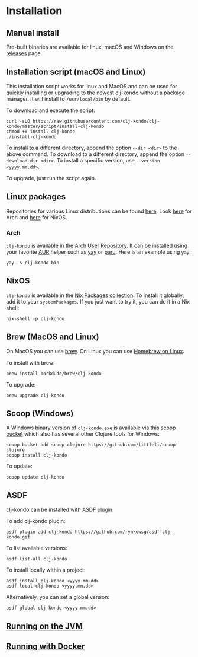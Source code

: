 # Installation

## Manual install

Pre-built binaries are available for linux, macOS and Windows on the
[releases](https://github.com/clj-kondo/clj-kondo/releases) page.

## Installation script (macOS and Linux)

This installation script works for linux and MacOS and can be used for quickly
installing or upgrading to the newest clj-kondo without a package manager. It
will install to `/usr/local/bin` by default.

To download and execute the script:

    curl -sLO https://raw.githubusercontent.com/clj-kondo/clj-kondo/master/script/install-clj-kondo
    chmod +x install-clj-kondo
    ./install-clj-kondo

To install to a different directory, append the option `--dir <dir>` to the
above command.  To download to a different directory, append the option
`--download-dir <dir>`. To install a specific version, use `--version <yyyy.mm.dd>`.

To upgrade, just run the script again.

## Linux packages

Repositories for various Linux distributions can be found
[here](https://software.opensuse.org//download.html?project=home%3Azilti%3Aclojure&package=clj-kondo). Look
[here](#arch) for Arch and [here](#nixos) for NixOS.

<!-- There is also an
[updateable AppImage](https://download.opensuse.org/repositories/home:/zilti:/clojure/AppImage/clj-kondo-latest-x86_64.AppImage).
If you use the AppImage, simply save the file as "clj-kondo" and make it executable.
It is fully self-contained - without the overhead that comes with Docker! -->

### Arch

`clj-kondo` is [available](https://aur.archlinux.org/packages/clj-kondo-bin/) in the [Arch User Repository](https://aur.archlinux.org). It can be installed using your favorite [AUR](https://aur.archlinux.org) helper such as
[yay](https://github.com/Jguer/yay) or [paru](https://github.com/Morganamilo/paru). Here is an example using `yay`:

    yay -S clj-kondo-bin

## NixOS

`clj-kondo` is available in the
[Nix Packages collection](https://github.com/NixOS/nixpkgs/blob/master/pkgs/development/tools/clj-kondo/default.nix).
To install it globally, add it to your `systemPackages`. If you just want to try it, you can do it in a Nix shell:

    nix-shell -p clj-kondo

## Brew (MacOS and Linux)

On MacOS you can use [brew](https://brew.sh/).  On Linux you can use
[Homebrew on Linux](https://docs.brew.sh/Homebrew-on-Linux).

To install with brew:

    brew install borkdude/brew/clj-kondo

To upgrade:

    brew upgrade clj-kondo

<!-- ## NPM (Linux, MacOS, Windows) -->

<!--     npm install -g clj-kondo -->

## Scoop (Windows)

A Windows binary version of `clj-kondo.exe` is available via this [scoop bucket](https://github.com/littleli/scoop-clojure) which also has several other Clojure tools for Windows:

    scoop bucket add scoop-clojure https://github.com/littleli/scoop-clojure
    scoop install clj-kondo

To update:

    scoop update clj-kondo

## ASDF

clj-kondo can be installed with [ASDF plugin](https://github.com/rynkowsg/asdf-clj-kondo).

To add clj-kondo plugin:

    asdf plugin add clj-kondo https://github.com/rynkowsg/asdf-clj-kondo.git

To list available versions:

    asdf list-all clj-kondo

To install locally within a project:

    asdf install clj-kondo <yyyy.mm.dd>
    asdf local clj-kondo <yyyy.mm.dd>

Alternatively, you can set a global version:

    asdf global clj-kondo <yyyy.mm.dd>

## [Running on the JVM](jvm.md)

## [Running with Docker](docker.md)
